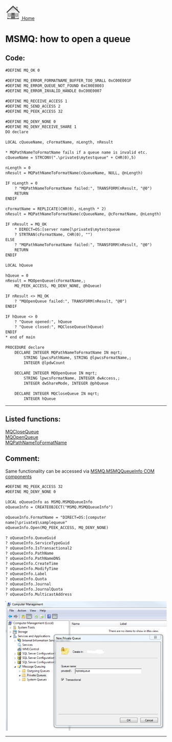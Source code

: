 [<img src="../images/home.png"> Home ](https://github.com/VFPX/Win32API)  

# MSMQ: how to open a queue

## Code:
```foxpro  
#DEFINE MQ_OK 0

#DEFINE MQ_ERROR_FORMATNAME_BUFFER_TOO_SMALL 0xC00E001F
#DEFINE MQ_ERROR_QUEUE_NOT_FOUND 0xC00E0003
#DEFINE MQ_ERROR_INVALID_HANDLE 0xC00E0007

#DEFINE MQ_RECEIVE_ACCESS 1
#DEFINE MQ_SEND_ACCESS 2
#DEFINE MQ_PEEK_ACCESS 32

#DEFINE MQ_DENY_NONE 0
#DEFINE MQ_DENY_RECEIVE_SHARE 1
DO declare

LOCAL cQueueName, cFormatName, nLength, nResult

* MQPathNameToFormatName fails if a queue name is invalid etc.
cQueueName = STRCONV(".\private$\mytestqueue" + CHR(0),5)

nLength = 0
nResult = MQPathNameToFormatName(cQueueName, NULL, @nLength)

IF nLength = 0
	? "MQPathNameToFormatName failed:", TRANSFORM(nResult, "@0")
	RETURN
ENDIF

cFormatName = REPLICATE(CHR(0), nLength * 2)
nResult = MQPathNameToFormatName(cQueueName, @cFormatName, @nLength)

IF nResult = MQ_OK
	* DIRECT=OS:[server name]\private$\mytestqueue
	? STRTRAN(cFormatName, CHR(0), "")
ELSE
	? "MQPathNameToFormatName failed:", TRANSFORM(nResult, "@0")
	RETURN
ENDIF

LOCAL hQueue

hQueue = 0
nResult = MQOpenQueue(cFormatName,;
	MQ_PEEK_ACCESS, MQ_DENY_NONE, @hQueue)

IF nResult <> MQ_OK
	? "MQOpenQueue failed:", TRANSFORM(nResult, "@0")
ENDIF

IF hQueue <> 0
	? "Queue opened:", hQueue
	? "Queue closed:", MQCloseQueue(hQueue)
ENDIF
* end of main

PROCEDURE declare
	DECLARE INTEGER MQPathNameToFormatName IN mqrt;
		STRING lpwcsPathName, STRING @lpwcsFormatName,;	
		INTEGER @lpdwCount

	DECLARE INTEGER MQOpenQueue IN mqrt;
		STRING lpwcsFormatName, INTEGER dwAccess,;
		INTEGER dwShareMode, INTEGER @phQueue

	DECLARE INTEGER MQCloseQueue IN mqrt;
		INTEGER hQueue  
```  
***  


## Listed functions:
[MQCloseQueue](../libraries/mqrt/MQCloseQueue.md)  
[MQOpenQueue](../libraries/mqrt/MQOpenQueue.md)  
[MQPathNameToFormatName](../libraries/mqrt/MQPathNameToFormatName.md)  

## Comment:
Same functionality can be accessed via [MSMQ.MSMQQueueInfo COM components](https://msdn.microsoft.com/en-us/library/ms704064(v=vs.85).aspx)  
  
```foxpro
#DEFINE MQ_PEEK_ACCESS 32  
#DEFINE MQ_DENY_NONE 0  
  
LOCAL oQueueInfo as MSMQ.MSMQQueueInfo  
oQueueInfo = CREATEOBJECT("MSMQ.MSMQQueueInfo")  
  
oQueueInfo.FormatName = "DIRECT=OS:[computer name]\private$\samplequeue"  
oQueueInfo.Open(MQ_PEEK_ACCESS, MQ_DENY_NONE)  
  
? oQueueInfo.QueueGuid  
? oQueueInfo.ServiceTypeGuid  
? oQueueInfo.IsTransactional2  
? oQueueInfo.PathName  
? oQueueInfo.PathNameDNS  
? oQueueInfo.CreateTime  
? oQueueInfo.ModifyTime  
? oQueueInfo.Label  
? oQueueInfo.Quota  
? oQueueInfo.Journal  
? oQueueInfo.JournalQuota  
? oQueueInfo.MulticastAddress
```
  
 
![](../images/msmq_new_queue.png)  
  
***  

